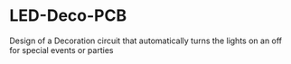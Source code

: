 # LED-Deco-PCB
Design of a Decoration circuit that automatically turns the lights on an off for special events or parties
